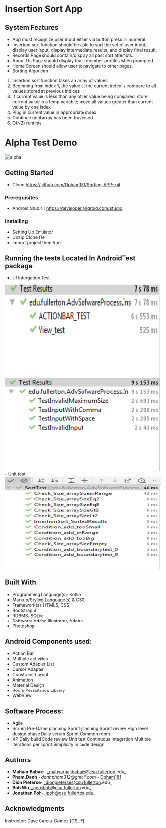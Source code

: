 # Insertion Sort App



## System Features
-  App must recognize user input either via button press or numeral.
-  Insertion sort function should be able to sort the set of user input, display user input, display intermediate results, and display final result.
-  Records Page should contain/display all past sort attempts.
-  About Us Page should display team member profiles when prompted.
-  Home Screen should allow user to navigate to other pages.  
-  Sorting Algorithm
  1) Insertion sort function takes an array of values
  2) Beginning from index 1, the value at the current index is compare to all values stored at previous indices
  3) If current value is less than any other value being compared, store current value in a temp variable; move all values greater than current value by one index
  4) Plug in current value in appropriate index
  5) Continue until array has been traversed
  6) O(N2) runtime


# Alpha Test Demo
<img src="https://github.com/Dpham181/Sorting-APP-/Dev-Branch/UI_TEST/alpha.gif" alt="alpha" width="250" align="center" />

## Getting Started

- Clone https://github.com/Dpham181/Sorting-APP-.git


### Prerequisites

 - Android Studio : https://developer.android.com/studio

### Installing

- Setting Up Emulator
- Unzip Clone file
- Import project then Run


## Running the tests Located In AndroidTest package

- UI Intergation Test  
<img src="https://github.com/Dpham181/Sorting-APP-/blob/Dev-Branch/UI_TEST/ui1.PNG" alt="sort" height ="300" width="800" align="center"/>
<img src="https://github.com/Dpham181/Sorting-APP-/blob/Dev-Branch/UI_TEST/ui2.PNG" alt="main" height ="300" width="800" align="center"/>
- Unit test
<img src="https://github.com/Dpham181/Sorting-APP-/blob/Dev-Branch/UI_TEST/unit.PNG" alt="main" height ="300" width="800" align="center"/>


## Built With

- Programming Language(s): Kotlin
- Markup/Styling Language(s) & CSS
- Framework(s): HTML5, CSS,
- Bootstrap 4
- RDBMS: SQLite
- Software: Adobe Illustrator, Adobe
- Photoshop
## Android Components used:

* Action Bar
* Multiple activities
* Custom Adapter List
* Cursor Adapter
* Constraint Layout
* Animation
* Material Design  
* Room Persistence Library
* WebView


## Software Process:
 - Agile
 - Scrum
 Pre-Game planning
 Sprint planning
 Sprint review
 High level design phase
 Daily scrum
 Sprint
 Common room
 - XP
 Daily build
 Code review
 Unit test
 Continuous integration
 Multiple iterations per sprint
 Simplicity in code design

## Authors
- **Mahyar Babaie**- _mahyarhajibabaie@csu.fullerton.edu_ -
- **Pham,Danh** - _danhpham312@gmail.com_ - [Dpham181](https://github.com/Dpham181)
- **Dion Pieterse**- _dionpieterse@csu.fullerton.edu_
- **Bob Wu**-_neosbob@csu.fullerton.edu_
- **Jonathan Poh**-_jpoh@csu.fullerton.edu_



## Acknowledgments

Instructor: Dave Garcia-Gomez [CSUF]

